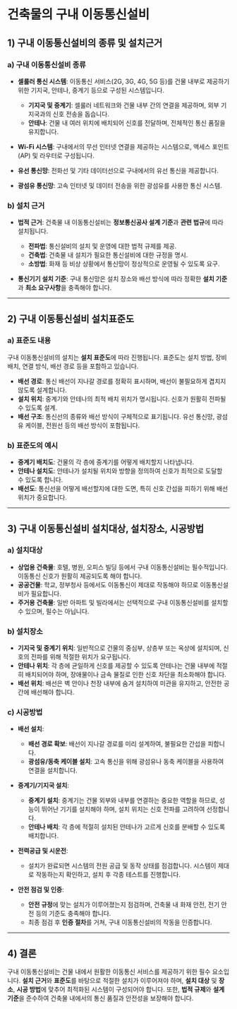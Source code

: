 # 건축물의 구내 이동통신설비

## 1) **구내 이동통신설비의 종류 및 설치근거**

### **a) 구내 이동통신설비 종류**
- **셀룰러 통신 시스템**: 이동통신 서비스(2G, 3G, 4G, 5G 등)를 건물 내부로 제공하기 위한 기지국, 안테나, 중계기 등으로 구성된 시스템입니다.
  - **기지국 및 중계기**: 셀룰러 네트워크와 건물 내부 간의 연결을 제공하며, 외부 기지국과의 신호 전송을 돕습니다.
  - **안테나**: 건물 내 여러 위치에 배치되어 신호를 전달하며, 전체적인 통신 품질을 유지합니다.

- **Wi-Fi 시스템**: 구내에서의 무선 인터넷 연결을 제공하는 시스템으로, 액세스 포인트(AP) 및 라우터로 구성됩니다.
  
- **유선 통신망**: 전화선 및 기타 데이터선으로 구내에서의 유선 통신을 제공합니다.

- **광섬유 통신망**: 고속 인터넷 및 데이터 전송을 위한 광섬유를 사용한 통신 시스템.

### **b) 설치 근거**
- **법적 근거**: 건축물 내 이동통신설비는 **정보통신공사 설계 기준**과 **관련 법규**에 따라 설치됩니다. 
  - **전파법**: 통신설비의 설치 및 운영에 대한 법적 규제를 제공.
  - **건축법**: 건축물 내 설치가 필요한 통신설비에 대한 규정을 명시.
  - **소방법**: 화재 등 비상 상황에서 통신망이 정상적으로 운영될 수 있도록 요구.

- **통신기기 설치 기준**: 구내 통신망은 설치 장소와 배선 방식에 따라 정확한 **설치 기준**과 **최소 요구사항**을 충족해야 합니다.

---

## 2) **구내 이동통신설비 설치표준도**

### **a) 표준도 내용**
구내 이동통신설비의 설치는 **설치 표준도**에 따라 진행됩니다. 표준도는 설치 방법, 장비 배치, 연결 방식, 배선 경로 등을 포함하고 있습니다.

- **배선 경로**: 통신 배선이 지나갈 경로를 정확히 표시하며, 배선이 불필요하게 겹치지 않도록 설계합니다.
- **설치 위치**: 중계기와 안테나의 최적 배치 위치가 명시됩니다. 신호가 원활히 전파될 수 있도록 설계.
- **배선 구조**: 통신선의 종류와 배선 방식이 구체적으로 표기됩니다. 유선 통신망, 광섬유 케이블, 전원선 등의 배선 방식이 포함됩니다.

### **b) 표준도의 예시**
- **중계기 배치도**: 건물의 각 층에 중계기를 어떻게 배치할지 나타냅니다.
- **안테나 설치도**: 안테나가 설치될 위치와 방향을 정의하여 신호가 최적으로 도달할 수 있도록 합니다.
- **배선도**: 통신선을 어떻게 배선할지에 대한 도면, 특히 신호 간섭을 피하기 위해 배선 위치가 중요합니다.

---

## 3) **구내 이동통신설비 설치대상, 설치장소, 시공방법**

### **a) 설치대상**
- **상업용 건축물**: 호텔, 병원, 오피스 빌딩 등에서 구내 이동통신설비는 필수적입니다. 이동통신 신호가 원활히 제공되도록 해야 합니다.
- **공공건물**: 학교, 정부청사 등에서도 이동통신이 제대로 작동해야 하므로 이동통신설비가 필요합니다.
- **주거용 건축물**: 일반 아파트 및 빌라에서는 선택적으로 구내 이동통신설비를 설치할 수 있으며, 필수는 아닙니다.

### **b) 설치장소**
- **기지국 및 중계기 위치**: 일반적으로 건물의 중심부, 상층부 또는 옥상에 설치되며, 신호의 전파를 위해 적절한 위치가 요구됩니다.
- **안테나 위치**: 각 층에 균일하게 신호를 제공할 수 있도록 안테나는 건물 내부에 적절히 배치되어야 하며, 장애물이나 금속 물질로 인한 신호 차단을 최소화해야 합니다.
- **배선 위치**: 배선은 벽 안이나 천장 내부에 숨겨 설치하여 미관을 유지하고, 안전한 공간에 배선해야 합니다.

### **c) 시공방법**
- **배선 설치**: 
  - **배선 경로 확보**: 배선이 지나갈 경로를 미리 설계하여, 불필요한 간섭을 피합니다.
  - **광섬유/동축 케이블 설치**: 고속 통신을 위해 광섬유나 동축 케이블을 사용하여 연결을 설치합니다.
  
- **중계기/기지국 설치**: 
  - **중계기 설치**: 중계기는 건물 외부와 내부를 연결하는 중요한 역할을 하므로, 성능이 뛰어난 기기를 설치해야 하며, 설치 위치는 신호 전파를 고려하여 선정합니다.
  - **안테나 배치**: 각 층에 적절히 설치된 안테나가 고르게 신호를 분배할 수 있도록 배치합니다.
  
- **전력공급 및 시운전**: 
  - 설치가 완료되면 시스템의 전원 공급 및 동작 상태를 점검합니다. 시스템이 제대로 작동하는지 확인하고, 설치 후 각종 테스트를 진행합니다.
  
- **안전 점검 및 인증**: 
  - **안전 규정**에 맞는 설치가 이루어졌는지 점검하며, 건축물 내 화재 안전, 전기 안전 등의 기준도 충족해야 합니다.
  - 최종 점검 후 **인증 절차**를 거쳐, 구내 이동통신설비의 작동을 인증합니다.

---

## 4) **결론**
구내 이동통신설비는 건물 내에서 원활한 이동통신 서비스를 제공하기 위한 필수 요소입니다. **설치 근거**와 **표준도**를 바탕으로 적절한 설치가 이루어져야 하며, **설치 대상** 및 **장소**, **시공 방법**에 맞추어 최적화된 시스템이 구성되어야 합니다. 또한, **법적 규제**와 **설계 기준**을 준수하여 건축물 내에서의 통신 품질과 안전성을 보장해야 합니다.
